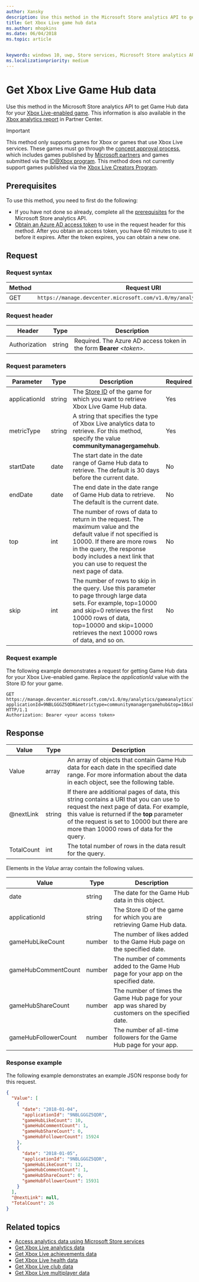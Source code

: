 ```yaml
---
author: Xansky
description: Use this method in the Microsoft Store analytics API to get Xbox Live Game Hub data.
title: Get Xbox Live game hub data
ms.author: mhopkins
ms.date: 06/04/2018
ms.topic: article


keywords: windows 10, uwp, Store services, Microsoft Store analytics API, Xbox Live analytics, Game Hubs
ms.localizationpriority: medium
---
```


# Get Xbox Live Game Hub data


Use this method in the Microsoft Store analytics API to get Game Hub data for your [Xbox Live-enabled game](../xbox-live/index.md). This information is also available in the [Xbox analytics report](../publish/xbox-analytics-report.md) in Partner Center.

> [!IMPORTANT]
> This method only supports games for Xbox or games that use Xbox Live services. These games must go through the [concept approval process](../gaming/concept-approval.md), which includes games published by [Microsoft partners](../xbox-live/developer-program-overview.md#microsoft-partners) and games submitted via the [ID@Xbox program](../xbox-live/developer-program-overview.md#id). This method does not currently support games published via the [Xbox Live Creators Program](../xbox-live/get-started-with-creators/get-started-with-xbox-live-creators.md).

## Prerequisites

To use this method, you need to first do the following:

* If you have not done so already, complete all the [prerequisites](access-analytics-data-using-windows-store-services.md#prerequisites) for the Microsoft Store analytics API.
* [Obtain an Azure AD access token](access-analytics-data-using-windows-store-services.md#obtain-an-azure-ad-access-token) to use in the request header for this method. After you obtain an access token, you have 60 minutes to use it before it expires. After the token expires, you can obtain a new one.

## Request


### Request syntax

| Method | Request URI       |
|--------|----------------------|
| GET    | ```https://manage.devcenter.microsoft.com/v1.0/my/analytics/gameanalytics``` |


### Request header

| Header        | Type   | Description                                                                 |
|---------------|--------|-----------------------------------------------------------------------------|
| Authorization | string | Required. The Azure AD access token in the form **Bearer** &lt;*token*&gt;. |


### Request parameters

| Parameter        | Type   |  Description      |  Required  
|---------------|--------|---------------|------|
| applicationId | string | The [Store ID](in-app-purchases-and-trials.md#store-ids) of the game for which you want to retrieve Xbox Live Game Hub data.  |  Yes  |
| metricType | string | A string that specifies the type of Xbox Live analytics data to retrieve. For this method, specify the value **communitymanagergamehub**.  |  Yes  |
| startDate | date | The start date in the date range of Game Hub data to retrieve. The default is 30 days before the current date. |  No  |
| endDate | date | The end date in the date range of Game Hub data to retrieve. The default is the current date. |  No  |
| top | int | The number of rows of data to return in the request. The maximum value and the default value if not specified is 10000. If there are more rows in the query, the response body includes a next link that you can use to request the next page of data. |  No  |
| skip | int | The number of rows to skip in the query. Use this parameter to page through large data sets. For example, top=10000 and skip=0 retrieves the first 10000 rows of data, top=10000 and skip=10000 retrieves the next 10000 rows of data, and so on. |  No  |


### Request example

The following example demonstrates a request for getting Game Hub data for your Xbox Live-enabled game. Replace the *applicationId* value with the Store ID for your game.

```syntax
GET https://manage.devcenter.microsoft.com/v1.0/my/analytics/gameanalytics?applicationId=9NBLGGGZ5QDR&metrictype=communitymanagergamehub&top=10&skip=0 HTTP/1.1
Authorization: Bearer <your access token>
```

## Response


| Value      | Type   | Description                  |
|------------|--------|-------------------------------------------------------|
| Value      | array  | An array of objects that contain Game Hub data for each date in the specified date range. For more information about the data in each object, see the following table.                                                                                                                      |
| @nextLink  | string | If there are additional pages of data, this string contains a URI that you can use to request the next page of data. For example, this value is returned if the **top** parameter of the request is set to 10000 but there are more than 10000 rows of data for the query. |
| TotalCount | int    | The total number of rows in the data result for the query.  |


Elements in the *Value* array contain the following values.

| Value               | Type   | Description                           |
|---------------------|--------|-------------------------------------------|
| date                | string | The date for the Game Hub data in this object. |
| applicationId       | string | The Store ID of the game for which you are retrieving Game Hub data.     |
| gameHubLikeCount     | number |   The number of likes added to the Game Hub page on the specified date.   |
| gameHubCommentCount          | number |  The number of comments added to the Game Hub page for your app on the specified date.  |
| gameHubShareCount           | number | The number of times the Game Hub page for your app was shared by customers on the specified date.   |
| gameHubFollowerCount          | number | The number of all-time followers for the Game Hub page for your app.   |


### Response example

The following example demonstrates an example JSON response body for this request.

```json
{
  "Value": [
    {
      "date": "2018-01-04",
      "applicationId": "9NBLGGGZ5QDR",
      "gameHubLikeCount": 10,
      "gameHubCommentCount": 1,
      "gameHubShareCount": 0,
      "gameHubFollowerCount": 15924
    },
    {
      "date": "2018-01-05",
      "applicationId": "9NBLGGGZ5QDR",
      "gameHubLikeCount": 12,
      "gameHubCommentCount": 1,
      "gameHubShareCount": 0,
      "gameHubFollowerCount": 15931
    }
  ],
  "@nextLink": null,
  "TotalCount": 26
}
```

## Related topics

* [Access analytics data using Microsoft Store services](access-analytics-data-using-windows-store-services.md)
* [Get Xbox Live analytics data](get-xbox-live-analytics.md)
* [Get Xbox Live achievements data](get-xbox-live-achievements-data.md)
* [Get Xbox Live health data](get-xbox-live-health-data.md)
* [Get Xbox Live club data](get-xbox-live-club-data.md)
* [Get Xbox Live multiplayer data](get-xbox-live-multiplayer-data.md)
